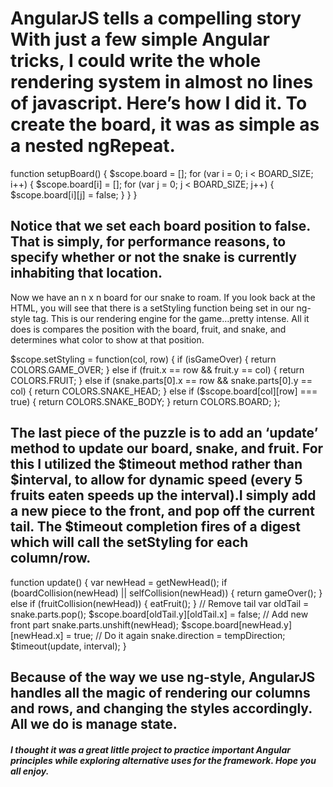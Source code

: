 # AngularJS tells a compelling story With just a few simple Angular tricks, I could write the whole rendering system in almost no lines of javascript. Here’s how I did it. To create the board, it was as simple as a nested ngRepeat.

<div class=”row” ng-repeat=”column in board”>
  <div class=”column”
       ng-style=”{'background-color': setStyling($parent.$index, $index)}”
       ng-repeat=”row in column track by $index”
  ></div>
</div>

function setupBoard() {
  $scope.board = [];
  for (var i = 0; i < BOARD_SIZE; i++) {
    $scope.board[i] = [];
    for (var j = 0; j < BOARD_SIZE; j++) {
      $scope.board[i][j] = false;
    }
  }
} 
## Notice that we set each board position to false. That is simply, for performance reasons, to specify whether or not the snake is currently inhabiting that location.

Now we have an n x n board for our snake to roam. If you look back at the HTML, you will see that there is a setStyling function being set in our ng-style tag. This is our rendering engine for the game…pretty intense. All it does is compares the position with the board, fruit, and snake, and determines what color to show at that position.

$scope.setStyling = function(col, row) {
  if (isGameOver) {
    return COLORS.GAME_OVER;
  } else if (fruit.x == row && fruit.y == col) {
    return COLORS.FRUIT;
  } else if (snake.parts[0].x == row && snake.parts[0].y == col) {
    return COLORS.SNAKE_HEAD;
  } else if ($scope.board[col][row] === true) {
    return COLORS.SNAKE_BODY;
  }
  return COLORS.BOARD;
};

## The last piece of the puzzle is to add an ‘update’ method to update our board, snake, and fruit. For this I utilized the $timeout method rather than $interval, to allow for dynamic speed (every 5 fruits eaten speeds up the interval).I simply add a new piece to the front, and pop off the current tail. The $timeout completion fires of a digest which will call the setStyling for each column/row.

function update() {
  var newHead = getNewHead();
  if (boardCollision(newHead) || selfCollision(newHead)) {
    return gameOver();
  } else if (fruitCollision(newHead)) {
    eatFruit();
  }
  // Remove tail
  var oldTail = snake.parts.pop();
  $scope.board[oldTail.y][oldTail.x] = false;
  // Add new front part
  snake.parts.unshift(newHead);
  $scope.board[newHead.y][newHead.x] = true;
  // Do it again
  snake.direction = tempDirection;
  $timeout(update, interval);
}
## Because of the way we use ng-style, AngularJS handles all the magic of rendering our columns and rows, and changing the styles accordingly. All we do is manage state.

##### I thought it was a great little project to practice important Angular principles while exploring alternative uses for the framework. Hope you all enjoy.
